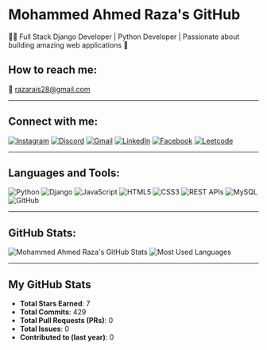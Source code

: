 # Mohammed Ahmed Raza's GitHub

👨‍💻 Full Stack Django Developer | Python Developer | Passionate about building amazing web applications 🚀

## How to reach me:
📧 [razarais28@gmail.com](mailto:razarais28@gmail.com)

---

## Connect with me:
[![Instagram](https://img.shields.io/badge/Instagram-8a3ab9?style=for-the-badge&logo=instagram&logoColor=white)](https://www.instagram.com)
[![Discord](https://img.shields.io/badge/Discord-5865F2?style=for-the-badge&logo=discord&logoColor=white)](https://discord.com)
[![Gmail](https://img.shields.io/badge/Gmail-d14836?style=for-the-badge&logo=gmail&logoColor=white)](mailto:razarais28@gmail.com)
[![LinkedIn](https://img.shields.io/badge/LinkedIn-0A66C2?style=for-the-badge&logo=linkedin&logoColor=white)](https://www.linkedin.com/in/ahmedrazarais)
[![Facebook](https://img.shields.io/badge/Facebook-1877F2?style=for-the-badge&logo=facebook&logoColor=white)](https://facebook.com)
[![Leetcode](https://img.shields.io/badge/Leetcode-FFA116?style=for-the-badge&logo=leetcode&logoColor=black)](https://leetcode.com)

---

## Languages and Tools:

![Python](https://img.shields.io/badge/Python-3776AB?style=flat-square&logo=python&logoColor=white)
![Django](https://img.shields.io/badge/Django-092D48?style=flat-square&logo=django&logoColor=white)
![JavaScript](https://img.shields.io/badge/JavaScript-323330?style=flat-square&logo=javascript&logoColor=F7DF1E)
![HTML5](https://img.shields.io/badge/HTML5-E34F26?style=flat-square&logo=html5&logoColor=white)
![CSS3](https://img.shields.io/badge/CSS3-1572B6?style=flat-square&logo=css3&logoColor=white)
![REST APIs](https://img.shields.io/badge/REST%20APIs-25C2A0?style=flat-square&logo=swagger&logoColor=white)
![MySQL](https://img.shields.io/badge/MySQL-00758F?style=flat-square&logo=mysql&logoColor=white)
![GitHub](https://img.shields.io/badge/GitHub-181717?style=flat-square&logo=github&logoColor=white)

---

## GitHub Stats:

![Mohammed Ahmed Raza's GitHub Stats](https://github-readme-stats.vercel.app/api?username=ahmedrazarais&show_icons=true&count_private=true&hide_title=true&hide=prs&theme=radical)
![Most Used Languages](https://github-readme-stats.vercel.app/api/top-langs/?username=ahmedrazarais&langs_count=10&layout=compact&theme=radical)

---

## My GitHub Stats

- **Total Stars Earned**: 7
- **Total Commits**: 429
- **Total Pull Requests (PRs)**: 0
- **Total Issues**: 0
- **Contributed to (last year)**: 0
